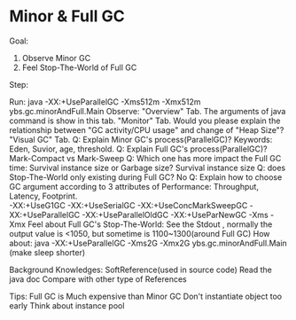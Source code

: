 Minor & Full GC
==
Goal:
1. Observe Minor GC
2. Feel Stop-The-World of Full GC


Step:

Run: 
	java -XX:+UseParallelGC -Xms512m -Xmx512m ybs.gc.minorAndFull.Main
Observe:
	"Overview" Tab.
		The arguments of java command is show in this tab.
	"Monitor" Tab.
		Would you please explain the relationship between "GC activity/CPU usage" and change of "Heap Size"? 
	"Visual GC" Tab.
		Q: Explain Minor GC's process(ParallelGC)?
			Keywords: Eden, Suvior, age, threshold.
		Q: Explain Full GC's process(ParallelGC)?
			Mark-Compact vs Mark-Sweep
		Q: Which one has more impact the Full GC time: Survival instance size or Garbage size?
			Survival instance size
		Q: does Stop-The-World only existing during Full GC?
			No
		Q: Explain how to choose GC argument according to 3 attributes of Performance: Throughput, Latency, Footprint.  
			-XX:+UseG1GC
			-XX:+UseSerialGC
			-XX:+UseConcMarkSweepGC
			-XX:+UseParallelGC
			-XX:+UseParallelOldGC
			-XX:+UseParNewGC
			-Xms
			-Xmx
Feel about Full GC's Stop-The-World: 
	See the Stdout , normally the output value is <1050, but sometime is 1100~1300(around Full GC)
	How about: java -XX:+UseParallelGC -Xms2G -Xmx2G ybs.gc.minorAndFull.Main (make sleep shorter)
	
	
Background Knowledges:
SoftReference(used in source code)
	Read the java doc
	Compare with other type of References

Tips:
Full GC is Much expensive than Minor GC
Don't instantiate object too early
Think about instance pool